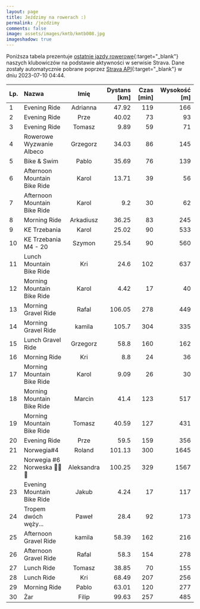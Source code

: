 ```yaml
---
layout: page
title: Jeździmy na rowerach :)
permalink: /jezdzimy
comments: false
image: assets/images/kmtb/kmtb008.jpg
imageshadow: true
---
```


Poniższa tabela prezentuje [ostatnie jazdy rowerowe](https://www.strava.com/clubs/336381){:target="_blank"} naszych klubowiczów na podstawie aktywności w serwisie Strava. Dane zostały automatycznie pobrane poprzez [Strava API](https://developers.strava.com/docs/reference/#api-Clubs-getClubActivitiesById){:target="_blank"} w dniu 2023-07-10 04:44.

Lp. | Nazwa | Imię | Dystans [km] | Czas [min] | Wysokość [m]
:--- | :--- | :---: | ---: | ---: | ---:
1|Evening Ride|Adrianna|47.92|119|166
2|Evening Ride|Prze|40.02|73|93
3|Evening Ride|Tomasz|9.89|59|71
4|Rowerowe Wyzwanie Albeco |Grzegorz|34.03|86|145
5|Bike & Swim|Pablo|35.69|76|139
6|Afternoon Mountain Bike Ride|Karol|13.71|39|56
7|Afternoon Mountain Bike Ride|Karol|9.2|30|62
8|Morning Ride|Arkadiusz|36.25|83|245
9|KE Trzebania|Karol|25.02|90|533
10|KE Trzebania M4 - 20|Szymon|25.54|90|560
11|Lunch Mountain Bike Ride|Kri|24.6|102|637
12|Morning Mountain Bike Ride|Karol|4.42|17|40
13|Morning Gravel Ride|Rafal|106.05|278|449
14|Morning Gravel Ride|kamila|105.7|304|335
15|Lunch Gravel Ride|Grzegorz|58.8|160|162
16|Morning Ride|Kri|8.8|24|36
17|Morning Mountain Bike Ride|Karol|9.09|26|30
18|Morning Mountain Bike Ride|Marcin|41.4|123|517
19|Morning Mountain Bike Ride|Tomasz|40.59|127|431
20|Evening Ride|Prze|59.5|159|356
21|Norwegia#4|Roland|101.13|300|1645
22|Norwegia #6 Norweska 💯💥😎|Aleksandra|100.25|329|1567
23|Evening Mountain Bike Ride|Jakub|4.24|17|117
24|Tropem dwóch węży...|Paweł|28.4|92|173
25|Afternoon Gravel Ride|kamila|58.39|162|216
26|Afternoon Gravel Ride|Rafal|58.3|154|278
27|Lunch Ride|Tomasz|38.85|70|155
28|Lunch Ride|Kri|68.49|207|256
29|Morning Ride|Pablo|63.01|120|277
30|Żar|Filip|99.63|257|485
